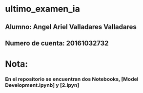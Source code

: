 # ultimo_examen_ia

## Alumno: Angel Ariel Valladares Valladares
## Numero de cuenta: 20161032732

# Nota:
### En el repositorio se encuentran dos Notebooks, [Model Development.ipynb] y [2.ipyn]

